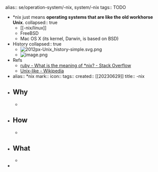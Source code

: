 alias:: se/operation-system/-nix, system/-nix
tags:: TODO
  - \*nix just means **operating systems that are like the old workhorse Unix**.
    collapsed:: true
    - [[-nix/linux]]
    - FreeBSD
    - Mac OS X (its kernel, Darwin, is based on BSD)
- History
  collapsed:: true
  - ![2012px-Unix_history-simple.svg.png](../assets/2012px-Unix_history-simple.svg_1645812270436_0.png)
  - ![image.png](../assets/image_1649645190911_0.png)
- Refs
  - [ruby - What is the meaning of *nix? - Stack Overflow](https://stackoverflow.com/questions/4715374/what-is-the-meaning-of-nix)
  - [Unix-like - Wikipedia](https://en.wikipedia.org/wiki/Unix-like)
- alias:: *nix
  mark:: 
  icon:: 
  tags:: 
  created:: [[20230629]]
  title:: -nix
- ## Why
  -
- ## How
  -
- ## What
  -
-